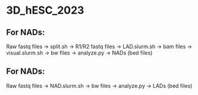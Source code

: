 # 3D_hESC_2023
## For NADs:
  Raw fastq files -> split.sh -> R1/R2 fastq files -> LAD.slurm.sh -> bam files -> visual.slurm.sh -> bw files -> analyze.py -> NADs (bed files) 
## For NADs:
  Raw fastq files -> NAD.slurm.sh -> bw files -> analyze.py -> LADs (bed files)
